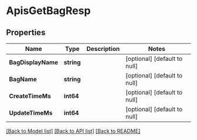 # ApisGetBagResp

## Properties
Name | Type | Description | Notes
------------ | ------------- | ------------- | -------------
**BagDisplayName** | **string** |  | [optional] [default to null]
**BagName** | **string** |  | [optional] [default to null]
**CreateTimeMs** | **int64** |  | [optional] [default to null]
**UpdateTimeMs** | **int64** |  | [optional] [default to null]

[[Back to Model list]](../README.md#documentation-for-models) [[Back to API list]](../README.md#documentation-for-api-endpoints) [[Back to README]](../README.md)

